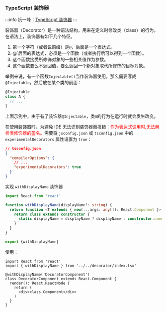 ### TypeScript 装饰器
:::info
阮一峰：[TypeScript 装饰器](https://typescript.p6p.net/typescript-tutorial/decorator.html)
:::




装饰器（Decorator）是一种语法结构，用来在定义时修改类（class）的行为。在语法上，装饰器有如下几个特征。

1. 第一个字符（或者说前缀）是`@`，后面是一个表达式。
2. @`后面的表达式，必须是一个函数（或者执行后可以得到一个函数）。
3. 这个函数接受所修饰对象的一些相关值作为参数。
4. 这个函数要么不返回值，要么返回一个新对象取代所修饰的目标对象。

举例来说，有一个函数`Injectable()`当作装饰器使用，那么需要写成`@Injectable`，然后放在某个类的前面：


```ts
@Injectable
class A {
  // ...
}
```

上面示例中，由于有了装饰器`@Injectable`，类`A`的行为在运行时就会发生改变。



在使用装饰器时，为避免 IDE 无法识别装饰器而报错：<font color="red">作为表达式调用时,无法解析类修饰器的签名。</font>需要将 `jsconfig.json` 或 `tsconfig.json` 中的 `experimentalDecorators` 属性设置为 `true`：

```json
// tsconfig.json
{
  "compilerOptions": {
    // ...
    "experimentalDecorators": true
  }
}
```



实现 `withDisplayName` 装饰器

```ts
import React from 'react'

function withDisplayName(displayName?: string) {
  return function <T extends { new(...args: any[]): React.Component }>(constructor: T) {
    return class extends constructor {
      static displayName = displayName ? displayName : constructor.name
    }
  }
}

export {withDisplayName}
```

使用：

```tsx
import React from 'react'
import { withDisplayName } from '../../decorator/index.tsx'

@withDisplayName('DecoratorComponent')
class DecoratorComponent extends React.Component {
  render(): React.ReactNode {
    return (
      <div>class Component</div>
    )
  }
}
```

